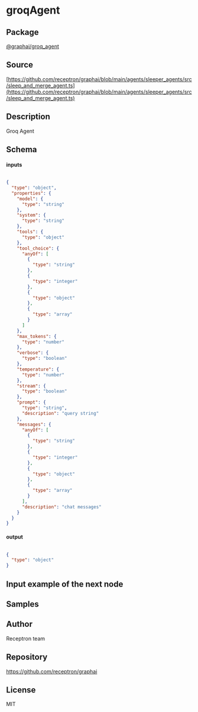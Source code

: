 # groqAgent

## Package
[@graphai/groq_agent](https://www.npmjs.com/package/@graphai/groq_agent)
## Source
[https://github.com/receptron/graphai/blob/main/agents/sleeper_agents/src/sleep_and_merge_agent.ts](https://github.com/receptron/graphai/blob/main/agents/sleeper_agents/src/sleep_and_merge_agent.ts)

## Description

Groq Agent

## Schema

#### inputs

```json

{
  "type": "object",
  "properties": {
    "model": {
      "type": "string"
    },
    "system": {
      "type": "string"
    },
    "tools": {
      "type": "object"
    },
    "tool_choice": {
      "anyOf": [
        {
          "type": "string"
        },
        {
          "type": "integer"
        },
        {
          "type": "object"
        },
        {
          "type": "array"
        }
      ]
    },
    "max_tokens": {
      "type": "number"
    },
    "verbose": {
      "type": "boolean"
    },
    "temperature": {
      "type": "number"
    },
    "stream": {
      "type": "boolean"
    },
    "prompt": {
      "type": "string",
      "description": "query string"
    },
    "messages": {
      "anyOf": [
        {
          "type": "string"
        },
        {
          "type": "integer"
        },
        {
          "type": "object"
        },
        {
          "type": "array"
        }
      ],
      "description": "chat messages"
    }
  }
}

```

#### output

```json

{
  "type": "object"
}

```

## Input example of the next node



## Samples



## Author

Receptron team

## Repository

https://github.com/receptron/graphai

## License

MIT

